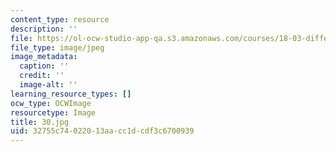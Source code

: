 ```yaml
---
content_type: resource
description: ''
file: https://ol-ocw-studio-app-qa.s3.amazonaws.com/courses/18-03-differential-equations-spring-2010/32755c74022013aacc1dcdf3c6700939_30.jpg
file_type: image/jpeg
image_metadata:
  caption: ''
  credit: ''
  image-alt: ''
learning_resource_types: []
ocw_type: OCWImage
resourcetype: Image
title: 30.jpg
uid: 32755c74-0220-13aa-cc1d-cdf3c6700939
---
```

